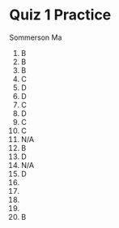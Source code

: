 # Quiz 1 Practice

Sommerson Ma

1. B
2. B
3. B
4. C
5. D
6. D
7. C
8. D
9. C
10. C
11. N/A
12. B
13. D
14. N/A
15. D
16. 
17.
18.
19.
20. B